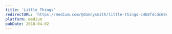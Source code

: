 ```yaml
---
title: 'Little Things'
redirectURL: 'https://medium.com/@dannysmith/little-things-c4b8fdcdc68c'
platform: medium
pubDate: 2018-04-02
---
```

